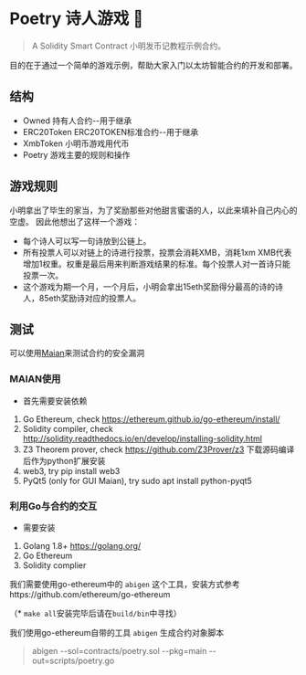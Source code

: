 # Poetry 诗人游戏 :dancer:
> A Solidity Smart Contract 小明发币记教程示例合约。

目的在于通过一个简单的游戏示例，帮助大家入门以太坊智能合约的开发和部署。

## 结构

- Owned 持有人合约--用于继承
- ERC20Token ERC20TOKEN标准合约--用于继承
- XmbToken 小明币游戏用代币
- Poetry 游戏主要的规则和操作

## 游戏规则

小明拿出了毕生的家当，为了奖励那些对他甜言蜜语的人，以此来填补自己内心的空虚。
因此他想出了这样一个游戏：
- 每个诗人可以写一句诗放到公链上。
- 所有投票人可以对链上的诗进行投票，投票会消耗XMB，消耗1xm XMB代表增加1权重。权重是最后用来判断游戏结果的标准。每个投票人对一首诗只能投票一次。
- 这个游戏为期一个月，一个月后，小明会拿出15eth奖励得分最高的诗的诗人，85eth奖励诗对应的投票人。

## 测试
可以使用[Maian](https://github.com/MAIAN-tool/MAIAN)来测试合约的安全漏洞

### MAIAN使用

- 首先需要安装依赖
1. Go Ethereum, check https://ethereum.github.io/go-ethereum/install/
2. Solidity compiler, check http://solidity.readthedocs.io/en/develop/installing-solidity.html
3. Z3 Theorem prover, check https://github.com/Z3Prover/z3 下载源码编译后作为python扩展安装
4. web3, try pip install web3
5. PyQt5 (only for GUI Maian), try sudo apt install python-pyqt5

### 利用Go与合约的交互

- 需要安装
1. Golang 1.8+  https://golang.org/
2. Go Ethereum
3. Solidity complier

我们需要使用go-ethereum中的 `abigen` 这个工具，安装方式参考https://github.com/ethereum/go-ethereum

（* `make all`安装完毕后请在`build/bin`中寻找）

我们使用go-ethereum自带的工具 `abigen` 生成合约对象脚本
> abigen --sol=contracts/poetry.sol --pkg=main --out=scripts/poetry.go

